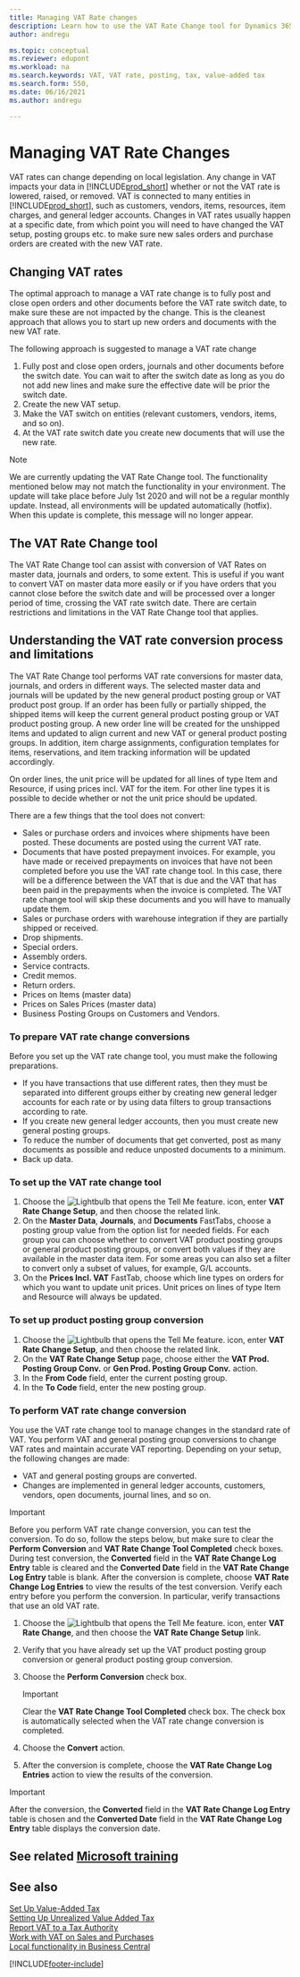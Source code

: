 ```yaml
---
title: Managing VAT Rate changes
description: Learn how to use the VAT Rate Change tool for Dynamics 365 Business Central for changing VAT rates based on local legislation.
author: andregu

ms.topic: conceptual
ms.reviewer: edupont
ms.workload: na
ms.search.keywords: VAT, VAT rate, posting, tax, value-added tax
ms.search.form: 550, 
ms.date: 06/16/2021
ms.author: andregu

---
```


# Managing VAT Rate Changes

VAT rates can change depending on local legislation. Any change in VAT impacts your data in [!INCLUDE[prod_short](includes/prod_short.md)] whether or not the VAT rate is lowered, raised, or removed. VAT is connected to many entities in [!INCLUDE[prod_short](includes/prod_short.md)], such as customers, vendors, items, resources, item charges, and general ledger accounts. Changes in VAT rates usually happen at a specific date, from which point you will need to have changed the VAT setup, posting groups etc. to make sure new sales orders and purchase orders are created with the new VAT rate.

## Changing VAT rates

The optimal approach to manage a VAT rate change is to fully post and close open orders and other documents before the VAT rate switch date, to make sure these are not impacted by the change. This is the cleanest approach that allows you to start up new orders and documents with the new VAT rate.

The following approach is suggested to manage a VAT rate change

1. Fully post and close open orders, journals and other documents before the switch date. You can wait to after the switch date as long as you do not add new lines and make sure the effective date will be prior the switch date.  
2. Create the new VAT setup.  
3. Make the VAT switch on entities (relevant customers, vendors, items, and so on).  
4. At the VAT rate switch date you create new documents that will use the new rate.  


> [!NOTE]  
> We are currently updating the VAT Rate Change tool. The functionality mentioned below may not match the functionality in your environment. The update will take place before July 1st 2020 and will not be a regular monthly update. Instead, all environments will be updated automatically (hotfix). When this update is complete, this message will no longer appear.  

## The VAT Rate Change tool

The VAT Rate Change tool can assist with conversion of VAT Rates on master data, journals and orders, to some extent. This is useful if you want to convert VAT on master data more easily or if you have orders that you cannot close before the switch date and will be processed over a longer period of time, crossing the VAT rate switch date. There are certain restrictions and limitations in the VAT Rate Change tool that applies.

## Understanding the VAT rate conversion process and limitations

The VAT Rate Change tool performs VAT rate conversions for master data, journals, and orders in different ways. The selected master data and journals will be updated by the new general product posting group or VAT product post group. If an order has been fully or partially shipped, the shipped items will keep the current general product posting group or VAT product posting group. A new order line will be created for the unshipped items and updated to align current and new VAT or general product posting groups. In addition, item charge assignments, configuration templates for items, reservations, and item tracking information will be updated accordingly. 

On order lines, the unit price will be updated for all lines of type Item and Resource, if using prices incl. VAT for the item. For other line types it is possible to decide whether or not the unit price should be updated.

There are a few things that the tool does not convert:

* Sales or purchase orders and invoices where shipments have been posted. These documents are posted using the current VAT rate.  
* Documents that have posted prepayment invoices. For example, you have made or received prepayments on invoices that have not been completed before you use the VAT rate change tool. In this case, there will be a difference between the VAT that is due and the VAT that has been paid in the prepayments when the invoice is completed. The VAT rate change tool will skip these documents and you will have to manually update them.  
* Sales or purchase orders with warehouse integration if they are partially shipped or received.  
* Drop shipments.
* Special orders. 
* Assembly orders.
* Service contracts.  
* Credit memos.
* Return orders.
* Prices on Items (master data)
* Prices on Sales Prices (master data)
* Business Posting Groups on Customers and Vendors.

### To prepare VAT rate change conversions

Before you set up the VAT rate change tool, you must make the following preparations.

* If you have transactions that use different rates, then they must be separated into different groups either by creating new general ledger accounts for each rate or by using data filters to group transactions according to rate.  
* If you create new general ledger accounts, then you must create new general posting groups.  
* To reduce the number of documents that get converted, post as many documents as possible and reduce unposted documents to a minimum.  
* Back up data.

### To set up the VAT rate change tool

1. Choose the ![Lightbulb that opens the Tell Me feature.](media/ui-search/search_small.png "Tell me what you want to do") icon, enter **VAT Rate Change Setup**, and then choose the related link.  
2. On the **Master Data**, **Journals**, and **Documents** FastTabs, choose a posting group value from the option list for needed fields. For each group you can choose whether to convert VAT product posting groups or general product posting groups, or convert both values if they are available in the master data item. For some areas you can also set a filter to convert only a subset of values, for example, G/L accounts. 
3. On the **Prices Incl. VAT** FastTab, choose which line types on orders for which you want to update unit prices. Unit prices on lines of type Item and Resource will always be updated.

### To set up product posting group conversion

1. Choose the ![Lightbulb that opens the Tell Me feature.](media/ui-search/search_small.png "Tell me what you want to do") icon, enter **VAT Rate Change Setup**, and then choose the related link.  
2. On the **VAT Rate Change Setup** page, choose either the **VAT Prod. Posting Group Conv.** or **Gen Prod. Posting Group Conv.** action.  
3. In the **From Code** field, enter the current posting group.  
4. In the **To Code** field, enter the new posting group.  

### To perform VAT rate change conversion

You use the VAT rate change tool to manage changes in the standard rate of VAT. You perform VAT and general posting group conversions to change VAT rates and maintain accurate VAT reporting. Depending on your setup, the following changes are made:  

* VAT and general posting groups are converted.  
* Changes are implemented in general ledger accounts, customers, vendors, open documents, journal lines, and so on.  

> [!IMPORTANT]  
> Before you perform VAT rate change conversion, you can test the conversion. To do so, follow the steps below, but make sure to clear the **Perform Conversion** and **VAT Rate Change Tool Completed** check boxes. During test conversion, the **Converted** field in the **VAT Rate Change Log Entry** table is cleared and the **Converted Date** field in the **VAT Rate Change Log Entry** table is blank. After the conversion is complete, choose **VAT Rate Change Log Entries** to view the results of the test conversion. Verify each entry before you perform the conversion. In particular, verify transactions that use an old VAT rate.

1. Choose the ![Lightbulb that opens the Tell Me feature.](media/ui-search/search_small.png "Tell me what you want to do") icon, enter **VAT Rate Change**, and then choose the **VAT Rate Change Setup** link.  
2. Verify that you have already set up the VAT product posting group conversion or general product posting group conversion.  
3. Choose the **Perform Conversion** check box.  

    > [!IMPORTANT]  
    >  Clear the **VAT Rate Change Tool Completed** check box. The check box is automatically selected when the VAT rate change conversion is completed.  

4. Choose the **Convert** action.  
5. After the conversion is complete, choose the **VAT Rate Change Log Entries** action to view the results of the conversion.  

> [!IMPORTANT]  
> After the conversion, the **Converted** field in the **VAT Rate Change Log Entry** table is chosen and the **Converted Date** field in the **VAT Rate Change Log Entry** table displays the conversion date.  

## See related [Microsoft training](/training/modules/rate-change-dynamics-365-business-central/)

## See also

[Set Up Value-Added Tax](finance-setup-vat.md)  
[Setting Up Unrealized Value Added Tax](finance-setup-unrealized-vat.md)  
[Report VAT to a Tax Authority](finance-how-report-vat.md)  
[Work with VAT on Sales and Purchases](finance-work-with-vat.md)  
[Local functionality in Business Central](about-localization.md)  


[!INCLUDE[footer-include](includes/footer-banner.md)]
